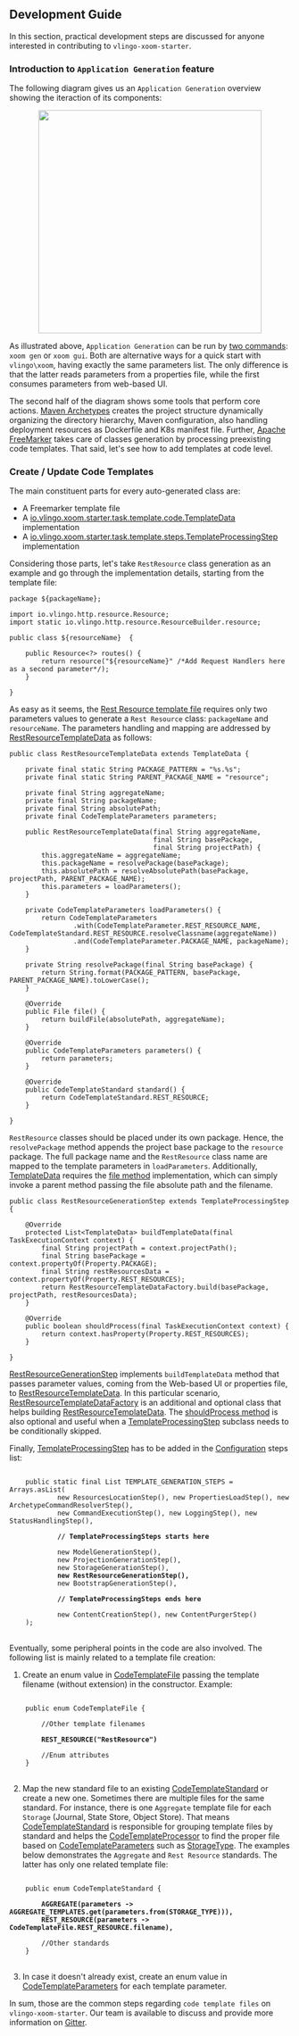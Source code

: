 ## Development Guide

In this section, practical development steps are discussed for anyone interested in contributing to `vlingo-xoom-starter`. 

### Introduction to `Application Generation` feature
     
The following diagram gives us an `Application Generation` overview showing the iteraction of its components:

<p align="center">
    <img src="https://github.com/vlingo/vlingo-xoom-starter/blob/master/docs/raw-proj-gen-diagram.png" height="400" />
</p>

As illustrated above, `Application Generation` can be run by [two commands](https://github.com/vlingo/vlingo-xoom-starter/blob/documentation/README.md#application-generation): `xoom gen` or `xoom gui`. Both are alternative ways for a quick start with `vlingo\xoom`, having exactly the same parameters list. The only difference is that the latter reads parameters from a properties file, while the first consumes parameters from web-based UI.

The second half of the diagram shows some tools that perform core actions. [Maven Archetypes](https://maven.apache.org/guides/introduction/introduction-to-archetypes.html) creates the project structure dynamically organizing the directory hierarchy, Maven configuration, also handling  deployment resources as Dockerfile and K8s manifest file. Further, [Apache FreeMarker](https://freemarker.apache.org/) takes care of classes generation by processing preexisting code templates. That said, let's see how to add templates at code level.

### Create / Update Code Templates

The main constituent parts for every auto-generated class are: 
* A Freemarker template file
* A [io.vlingo.xoom.starter.task.template.code.TemplateData](https://github.com/vlingo/vlingo-xoom-starter/blob/master/src/main/java/io/vlingo/xoom/starter/task/template/code/TemplateData.java) implementation
* A [io.vlingo.xoom.starter.task.template.steps.TemplateProcessingStep](https://github.com/vlingo/vlingo-xoom-starter/blob/master/src/main/java/io/vlingo/xoom/starter/task/template/steps/TemplateProcessingStep.java) implementation

Considering those parts, let's take `RestResource` class generation as an example and go through the implementation details, starting from the template file:

```
package ${packageName};

import io.vlingo.http.resource.Resource;
import static io.vlingo.http.resource.ResourceBuilder.resource;

public class ${resourceName}  {

    public Resource<?> routes() {
        return resource("${resourceName}" /*Add Request Handlers here as a second parameter*/);
    }

}
```

As easy as it seems, the [Rest Resource template file](https://github.com/vlingo/vlingo-xoom-starter/blob/master/src/main/resources/codegen/RestResource.ftl) requires only two parameters values to generate a `Rest Resource` class: `packageName` and `resourceName`. The parameters handling and mapping are addressed by [RestResourceTemplateData](https://github.com/vlingo/vlingo-xoom-starter/blob/master/src/main/java/io/vlingo/xoom/starter/task/template/code/resource/RestResourceTemplateData.java) as follows:  

```
public class RestResourceTemplateData extends TemplateData {

    private final static String PACKAGE_PATTERN = "%s.%s";
    private final static String PARENT_PACKAGE_NAME = "resource";

    private final String aggregateName;
    private final String packageName;
    private final String absolutePath;
    private final CodeTemplateParameters parameters;

    public RestResourceTemplateData(final String aggregateName,
                                    final String basePackage,
                                    final String projectPath) {
        this.aggregateName = aggregateName;
        this.packageName = resolvePackage(basePackage);
        this.absolutePath = resolveAbsolutePath(basePackage, projectPath, PARENT_PACKAGE_NAME);
        this.parameters = loadParameters();
    }

    private CodeTemplateParameters loadParameters() {
        return CodeTemplateParameters
                .with(CodeTemplateParameter.REST_RESOURCE_NAME, CodeTemplateStandard.REST_RESOURCE.resolveClassname(aggregateName))
                .and(CodeTemplateParameter.PACKAGE_NAME, packageName);
    }

    private String resolvePackage(final String basePackage) {
        return String.format(PACKAGE_PATTERN, basePackage, PARENT_PACKAGE_NAME).toLowerCase();
    }

    @Override
    public File file() {
        return buildFile(absolutePath, aggregateName);
    }

    @Override
    public CodeTemplateParameters parameters() {
        return parameters;
    }

    @Override
    public CodeTemplateStandard standard() {
        return CodeTemplateStandard.REST_RESOURCE;
    }

}
```

`RestResource` classes should be placed under its own package. Hence, the `resolvePackage` method appends the project base package to the `resource` package. The full package name and the `RestResource` class name are mapped to the template parameters in `loadParameters`. Additionally, [TemplateData](https://github.com/vlingo/vlingo-xoom-starter/blob/master/src/main/java/io/vlingo/xoom/starter/task/template/code/TemplateData.java) requires the [file method](https://github.com/vlingo/vlingo-xoom-starter/blob/master/src/main/java/io/vlingo/xoom/starter/task/template/code/TemplateData.java#L19) implementation, which can simply invoke a parent method passing the file absolute path and the filename.

```
public class RestResourceGenerationStep extends TemplateProcessingStep {

    @Override
    protected List<TemplateData> buildTemplateData(final TaskExecutionContext context) {
        final String projectPath = context.projectPath();
        final String basePackage = context.propertyOf(Property.PACKAGE);
        final String restResourcesData = context.propertyOf(Property.REST_RESOURCES);
        return RestResourceTemplateDataFactory.build(basePackage, projectPath, restResourcesData);
    }

    @Override
    public boolean shouldProcess(final TaskExecutionContext context) {
        return context.hasProperty(Property.REST_RESOURCES);
    }

}
```

[RestResourceGenerationStep](https://github.com/vlingo/vlingo-xoom-starter/blob/master/src/main/java/io/vlingo/xoom/starter/task/template/steps/RestResourceGenerationStep.java) implements `buildTemplateData` method that passes parameter values, coming from the Web-based UI or properties file, to [RestResourceTemplateData](https://github.com/vlingo/vlingo-xoom-starter/blob/master/src/main/java/io/vlingo/xoom/starter/task/template/code/resource/RestResourceTemplateData.java). In this particular scenario, [RestResourceTemplateDataFactory](https://github.com/vlingo/vlingo-xoom-starter/blob/master/src/main/java/io/vlingo/xoom/starter/task/template/code/resource/RestResourceTemplateDataFactory.java)  is an additional and optional class that helps building [RestResourceTemplateData](https://github.com/vlingo/vlingo-xoom-starter/blob/master/src/main/java/io/vlingo/xoom/starter/task/template/code/resource/RestResourceTemplateData.java). The [shouldProcess method](https://github.com/vlingo/vlingo-xoom-starter/blob/master/src/main/java/io/vlingo/xoom/starter/task/steps/TaskExecutionStep.java#L16) is also optional and useful when a [TemplateProcessingStep](https://github.com/vlingo/vlingo-xoom-starter/blob/master/src/main/java/io/vlingo/xoom/starter/task/template/steps/TemplateProcessingStep.java) subclass needs to be conditionally skipped.


Finally, [TemplateProcessingStep](https://github.com/vlingo/vlingo-xoom-starter/blob/master/src/main/java/io/vlingo/xoom/starter/task/template/steps/TemplateProcessingStep.java) has to be added in the [Configuration](https://github.com/vlingo/vlingo-xoom-starter/blob/master/src/main/java/io/vlingo/xoom/starter/Configuration.java) steps list:

<pre>
<code>
    public static final List<TaskExecutionStep> TEMPLATE_GENERATION_STEPS = Arrays.asList(
            new ResourcesLocationStep(), new PropertiesLoadStep(), new ArchetypeCommandResolverStep(),
            new CommandExecutionStep(), new LoggingStep(), new StatusHandlingStep(),

            <strong>// TemplateProcessingSteps starts here</strong>

            new ModelGenerationStep(),
            new ProjectionGenerationStep(),
            new StorageGenerationStep(),
            <strong>new RestResourceGenerationStep(),</strong>
            new BootstrapGenerationStep(),

            <strong>// TemplateProcessingSteps ends here</strong>

            new ContentCreationStep(), new ContentPurgerStep()
    );
</code>
</pre>

Eventually, some peripheral points in the code are also involved. The following list is mainly related to a template file creation:

1.  Create an enum value in [CodeTemplateFile](https://github.com/vlingo/vlingo-xoom-starter/blob/master/src/main/java/io/vlingo/xoom/starter/task/template/code/CodeTemplateFile.java) passing the template filename (without extension) in the constructor. Example:

<pre>
<code>
    public enum CodeTemplateFile {

        //Other template filenames

        <strong>REST_RESOURCE("RestResource")</strong>

        //Enum attributes
    }
</code>
</pre>

2. Map the new standard file to an existing [CodeTemplateStandard](https://github.com/vlingo/vlingo-xoom-starter/blob/master/src/main/java/io/vlingo/xoom/starter/task/template/code/CodeTemplateStandard.java) or create a new one. Sometimes there are multiple files for the same standard. For instance, there is one `Aggregate` template file for each `Storage` (Journal, State Store, Object Store). That means [CodeTemplateStandard](https://github.com/vlingo/vlingo-xoom-starter/blob/master/src/main/java/io/vlingo/xoom/starter/task/template/code/CodeTemplateStandard.java) is responsible for grouping template files by standard and helps the [CodeTemplateProcessor](https://github.com/vlingo/vlingo-xoom-starter/blob/master/src/main/java/io/vlingo/xoom/starter/task/template/code/CodeTemplateProcessor.java) to find the proper file based on [CodeTemplateParameters](https://github.com/vlingo/vlingo-xoom-starter/blob/master/src/main/java/io/vlingo/xoom/starter/task/template/code/CodeTemplateParameters.java) such as [StorageType](https://github.com/vlingo/vlingo-xoom-starter/blob/master/src/main/java/io/vlingo/xoom/starter/task/template/code/storage/StorageType.java). The examples below demonstrates the `Aggregate` and `Rest Resource` standards. The latter has only one related template file:

<pre>
<code>
    public enum CodeTemplateStandard {
        
        <strong>AGGREGATE(parameters -> AGGREGATE_TEMPLATES.get(parameters.from(STORAGE_TYPE))),</strong>
        <strong>REST_RESOURCE(parameters -> CodeTemplateFile.REST_RESOURCE.filename),</strong>

        //Other standards
    }
</code>
</pre>

3. In case it doesn't already exist, create an enum value in [CodeTemplateParameters](https://github.com/vlingo/vlingo-xoom-starter/blob/master/src/main/java/io/vlingo/xoom/starter/task/template/code/CodeTemplateParameters.java) for each template parameter.

In sum, those are the common steps regarding `code template files` on `vlingo-xoom-starter`. Our team is available to discuss and provide more information on [Gitter](https://gitter.im/vlingo-platform-java/community/).

